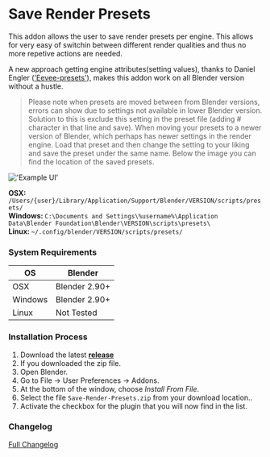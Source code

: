 # Save Render Presets

This addon allows the user to save render presets per engine. This allows for very easy of switchin between different render qualities and thus no more repetive actions are needed.

A new approach getting engine attributes(setting values), thanks to Daniel Engler (['Eevee-presets'](https://github.com/danielenger/Eevee-Presets/)), makes this addon work on all Blender version without a hustle.

>Please note when presets are moved between from Blender versions, errors can show due to settings not available in lower Blender version. Solution to this is exclude this setting in the preset file (adding # character in that line and save). When moving your presets to a newer version of Blender, which perhaps has newer settings in the render engine. Load that preset and then change the setting to your liking and save the preset under the same name. Below the image you can find the location of the saved presets.


!['Example UI'](https://raw.githubusercontent.com/wiki/schroef/Save-Render-Presets/images/save-render-presets-v002.png?14102021)

<b>OSX: </b>```/Users/{user}/Library/Application/Support/Blender/VERSION/scripts/presets/``` <br>
<b>Windows: </b>```C:\Documents and Settings\%username%\Application Data\Blender Foundation\Blender\VERSION\scripts\presets\``` <br>
<b>Linux: </b>```~/.config/blender/VERSION/scripts/presets/``` <br>


### System Requirements

| **OS** | **Blender** |
| ------------- | ------------- |
| OSX | Blender 2.90+ |
| Windows | Blender 2.90+ |
| Linux | Not Tested |


### Installation Process

1. Download the latest <b>[release](https://github.com/schroef/Save-Render-Presets/releases/)</b>
2. If you downloaded the zip file.
3. Open Blender.
4. Go to File -> User Preferences -> Addons.
5. At the bottom of the window, choose *Install From File*.
6. Select the file `Save-Render-Presets.zip` from your download location..
7. Activate the checkbox for the plugin that you will now find in the list.


### Changelog
[Full Changelog](CHANGELOG.md)

<!--
- Fill in data
 -
 -
-->

